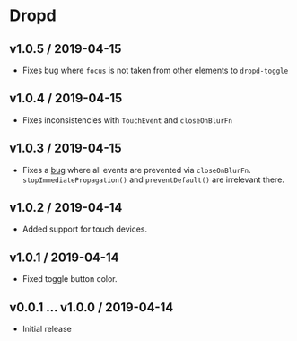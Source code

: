 # Dropd

## v1.0.5 / 2019-04-15

- Fixes bug where `focus` is not taken from other elements to `dropd-toggle`

## v1.0.4 / 2019-04-15

- Fixes inconsistencies with `TouchEvent` and `closeOnBlurFn`

## v1.0.3 / 2019-04-15

- Fixes a [bug](https://github.com/whizkydee/dropd/issues/6) where all events
  are prevented via `closeOnBlurFn`. `stopImmediatePropagation()` and
  `preventDefault()` are irrelevant there.

## v1.0.2 / 2019-04-14

- Added support for touch devices.

## v1.0.1 / 2019-04-14

- Fixed toggle button color.

## v0.0.1 ... v1.0.0 / 2019-04-14

- Initial release
